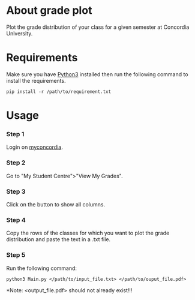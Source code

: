About grade plot
================
Plot the grade distribution of your class for a given semester at Concordia University.

Requirements
============
Make sure you have [Python3](https://www.python.org/downloads/) installed then run the following command to install the requirements.
```
pip install -r /path/to/requirement.txt
```

Usage
=====
### Step 1
Login on [myconcordia](https://my.concordia.ca).

### Step 2
Go to "My Student Centre">"View My Grades".

### Step 3
Click on the button to show all columns.

### Step 4
Copy the rows of the classes for which you want to plot the grade distribution and paste the text in a .txt file.

### Step 5
Run the following command:
```
python3 Main.py </path/to/input_file.txt> </path/to/ouput_file.pdf>
```
*Note: <output_file.pdf> should not already exist!!!
